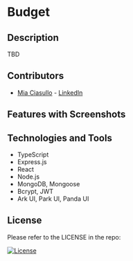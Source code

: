 # Budget

## Description

TBD

## Contributors

- [Mia Ciasullo](https://github.com/miacias) - [LinkedIn](https://www.linkedin.com/in/miaciasullo)

## Features with Screenshots

## Technologies and Tools

- TypeScript
- Express.js
- React
- Node.js
- MongoDB, Mongoose
- Bcrypt, JWT
- Ark UI, Park UI, Panda UI

## License

Please refer to the LICENSE in the repo:

[![License](https://img.shields.io/badge/license-MIT-blue?logo=github)](https://github.com/miacias/budget/blob/main/LICENSE)